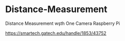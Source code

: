 # Distance-Measurement
Distance Measurement wşth One Camera Raspberry Pi

https://smartech.gatech.edu/handle/1853/43752
